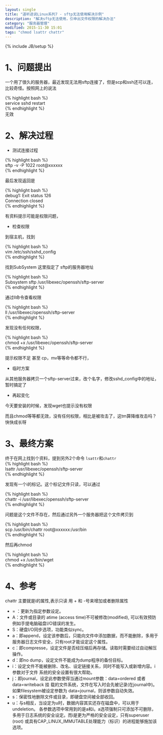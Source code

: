 ```yaml
---
layout: single
title: "道听途说Linux系列7 - sftp无法使用解决示例"
description: "解决sftp无法使用，引申出文件权限的解决办法"
category: "服务器管理"
modified: 2015-11-30 15:01
tags: "chmod lsattr chattr"
---
```

{% include JB/setup %}

# 1、问题提出

一个用了很久的服务器，最近发现无法用sftp连接了，但是scp和ssh还可以连，比较奇怪。按照网上的说法

{% highlight bash %}    
service sshd restart  
{% endhighlight %}  
无效

# 2、解决过程

* 测试连接过程

{% highlight bash %}  
sftp -v -P 1022 root@xxxxxx  
{% endhighlight %} 

最后发现返回是  

{% highlight bash %}  
debug1: Exit status 126  
Connection closed  
{% endhighlight %} 

有资料提示可能是权限问题，

* 检查权限

到宿主机，找到  

{% highlight bash %}  
vim /etc/ssh/sshd_config  
{% endhighlight %} 

找到SubSystem  这里指定了 sftp的服务器地址

{% highlight bash %}  
Subsystem       sftp    /usr/libexec/openssh/sftp-server  
{% endhighlight %} 

通过ll命令查看权限

{% highlight bash %}  
ll /usr/libexec/openssh/sftp-server  
{% endhighlight %} 

发现没有任何权限，

{% highlight bash %}  
chmod +x /usr/libexec/openssh/sftp-server   
{% endhighlight %} 

提示权限不足
甚至 cp，mv等等命令都不行，


* 临时方案

从其他服务器拷贝一个sftp-server过来，改个名字，修改sshd_config中的地址，暂时搞定了

* 再起变化

今天要安装的时候，发现wget也提示没有权限

而且chmod等等都无效，没有任何权限，相比是被攻击了，这tm算降维攻击吗？快快成长呀

# 3、最终方案

终于在网上找到个资料，提到另外2个命令 `lsattr`和`chattr`  
{% highlight bash %}  
lsattr /usr/libexec/openssh/sftp-server  
{% endhighlight %} 

发现有一个i的标记。这个标记文件只读，可以通过 

{% highlight bash %}  
chattr -i /usr/libexec/openssh/sftp-server  
{% endhighlight %} 

问题是这个文件不存在，然后通过另外一个服务器把这个文件拷贝到

{% highlight bash %}  
scp /usr/bin/chattr root@xxxxxx:/usr/bin  
{% endhighlight %} 

然后再chmod

{% highlight bash %}  
chmod +x /usr/bin/wget  
{% endhighlight %} 

# 4、参考

chattr 主要就是i的属性,表示只读
用 + 和 -号来增加或者删除属性

* = ：更新为指定参数设定。
* A：文件或目录的 atime (access time)不可被修改(modified), 可以有效预防例如手提电脑磁盘I/O错误的发生。
* S：硬盘I/O同步选项，功能类似sync。
* a：即append，设定该参数后，只能向文件中添加数据，而不能删除，多用于服务器日志文件安全，只有root才能设定这个属性。
* c：即compresse，设定文件是否经压缩后再存储。读取时需要经过自动解压操作。
* d：即no dump，设定文件不能成为dump程序的备份目标。
* i：设定文件不能被删除、改名、设定链接关系，同时不能写入或新增内容。i参数对于文件 系统的安全设置有很大帮助。
* j：即journal，设定此参数使得当通过mount参数：data=ordered 或者 data=writeback 挂 载的文件系统，文件在写入时会先被记录(在journal中)。如果filesystem被设定参数为 data=journal，则该参数自动失效。
* s：保密性地删除文件或目录，即硬盘空间被全部收回。
* u：与s相反，当设定为u时，数据内容其实还存在磁盘中，可以用于undeletion。
各参数选项中常用到的是a和i。a选项强制只可添加不可删除，多用于日志系统的安全设定。而i是更为严格的安全设定，只有superuser (root) 或具有CAP_LINUX_IMMUTABLE处理能力（标识）的进程能够施加该选项。
